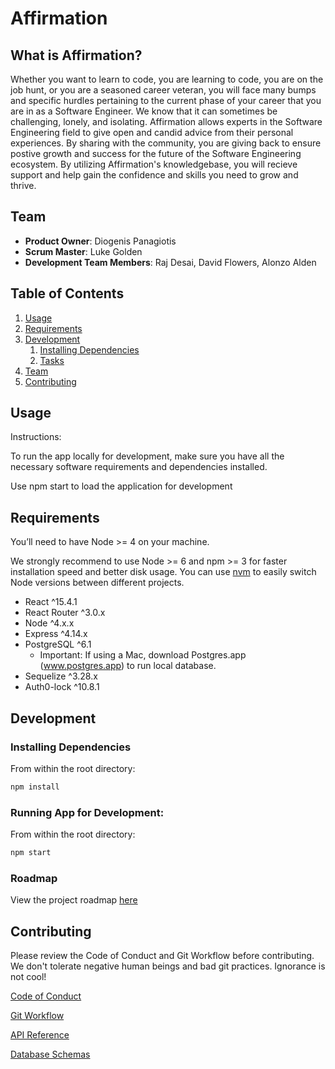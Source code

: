 # Affirmation

## What is Affirmation?

Whether you want to learn to code, you are learning to code, you are on the job hunt, or you are a seasoned career veteran, you will face many bumps and specific hurdles pertaining to the current phase of your career that you are in as a Software Engineer. We know that it can sometimes be challenging, lonely, and isolating. Affirmation allows experts in the Software Engineering field to give open and candid advice from their personal experiences. By sharing with the community, you are giving back to ensure postive growth and success for the future of the Software Engineering ecosystem. By utilizing Affirmation's knowledgebase, you will recieve support and help gain the confidence and skills you need to grow and thrive.

## Team

  - __Product Owner__: Diogenis Panagiotis
  - __Scrum Master__: Luke Golden
  - __Development Team Members__: Raj Desai, David Flowers, Alonzo Alden

## Table of Contents

1. [Usage](#Usage)
1. [Requirements](#requirements)
1. [Development](#development)
    1. [Installing Dependencies](#installing-dependencies)
    1. [Tasks](#tasks)
1. [Team](#team)
1. [Contributing](#contributing)

## Usage

Instructions:

To run the app locally for development, make sure you have all the necessary software requirements and dependencies installed.

Use npm start to load the application for development

## Requirements

You’ll need to have Node >= 4 on your machine.

We strongly recommend to use Node >= 6 and npm >= 3 for faster installation speed and better disk usage. You can use [nvm](https://github.com/creationix/nvm#usage) to easily switch Node versions between different projects.

- React ^15.4.1
- React Router ^3.0.x
- Node ^4.x.x
- Express ^4.14.x
- PostgreSQL ^6.1
  - Important: If using a Mac, download Postgres.app (www.postgres.app) to run local database.
- Sequelize ^3.28.x
- Auth0-lock ^10.8.1

## Development

### Installing Dependencies

From within the root directory:

```sh
npm install
```
### Running App for Development:

From within the root directory:

```sh
npm start
```

### Roadmap

View the project roadmap [here](https://github.com/HRR20-Lotus/affirmation.io/issues)


## Contributing

Please review the Code of Conduct and Git Workflow before contributing. We don't tolerate negative human beings and bad git practices. Ignorance is not cool!

[Code of Conduct](https://github.com/HRR20-Lotus/affirmation.io/wiki/Code-Of-Conduct)

[Git Workflow](https://github.com/HRR20-Lotus/affirmation.io/wiki/Git-Workflow)

[API Reference](https://github.com/HRR20-Lotus/affirmation.io/wiki/API-Reference)

[Database Schemas](https://github.com/HRR20-Lotus/affirmation.io/wiki/Database-Schemas)

